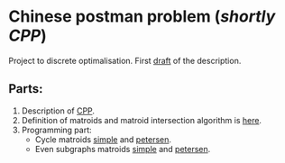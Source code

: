 # Chinese postman problem (*shortly CPP*)

Project to discrete optimalisation. First [draft](first_draft.md) of the description.

## Parts:

1. Description of [CPP](cpp.md).
2. Definition of matroids and matroid intersection algorithm is [here](matroid_intersection_algorithm.md).
3. Programming part:
	- Cycle matroids [simple](src/cycleMatroids1.md) and [petersen](src/cycleMatroids2.md).
	- Even subgraphs matroids [simple](src/evenSubMatroids1.md) and [petersen](src/evenSubMatroids2.md).
